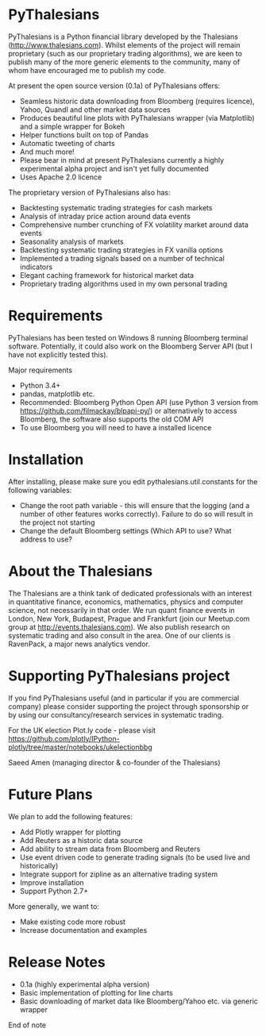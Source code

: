 # PyThalesians

PyThalesians is a Python financial library developed by the Thalesians (http://www.thalesians.com). Whilst elements of 
the project will remain proprietary (such as our proprietary trading algorithms), we are keen to publish many of the 
more generic elements to the community, many of whom have encouraged me to publish my code.

At present the open source version (0.1a) of PyThalesians offers:
* Seamless historic data downloading from Bloomberg (requires licence), Yahoo, Quandl and other market data sources
* Produces beautiful line plots with PyThalesians wrapper (via Matplotlib) and a simple wrapper for Bokeh
* Helper functions built on top of Pandas
* Automatic tweeting of charts
* And much more!
* Please bear in mind at present PyThalesians currently a highly experimental alpha project and isn't yet fully 
documented
* Uses Apache 2.0 licence

The proprietary version of PyThalesians also has:

* Backtesting systematic trading strategies for cash markets
* Analysis of intraday price action around data events
* Comprehensive number crunching of FX volatility market around data events
* Seasonality analysis of markets
* Backtesting systematic trading strategies in FX vanilla options
* Implemented a trading signals based on a number of technical indicators
* Elegant caching framework for historical market data
* Proprietary trading algorithms used in my own personal trading

# Requirements

PyThalesians has been tested on Windows 8 running Bloomberg terminal software. Potentially, it could also work on the 
Bloomberg Server API (but I have not explicitly tested this).

Major requirements
* Python 3.4+
* pandas, matplotlib etc.
* Recommended: Bloomberg Python Open API (use Python 3 version from https://github.com/filmackay/blpapi-py/) or 
alternatively to access Bloomberg, the software also supports the old COM API
* To use Bloomberg you will need to have a installed licence

# Installation

After installing, please make sure you edit pythalesians.util.constants for the following variables:
* Change the root path variable - this will ensure that the logging (and a number of other features works correctly). 
Failure to do so will result in the project not starting
* Change the default Bloomberg settings (Which API to use? What address to use?

# About the Thalesians

The Thalesians are a think tank of dedicated professionals with an interest in quantitative finance, economics, 
mathematics, physics and computer science, not necessarily in that order. We run quant finance events in London, New York,
Budapest, Prague and Frankfurt (join our Meetup.com group at http://events.thalesians.com). We also publish research
on systematic trading and also consult in the area. One of our clients is RavenPack, a major news analytics vendor.

# Supporting PyThalesians project

If you find PyThalesians useful (and in particular if you are commercial company) please consider supporting the project
through sponsorship or by using our consultancy/research services in systematic trading.

For the UK election Plot.ly code - please visit https://github.com/plotly/IPython-plotly/tree/master/notebooks/ukelectionbbg

Saeed Amen (managing director & co-founder of the Thalesians)

# Future Plans

We plan to add the following features:
* Add Plotly wrapper for plotting
* Add Reuters as a historic data source
* Add ability to stream data from Bloomberg and Reuters
* Use event driven code to generate trading signals (to be used live and historically)
* Integrate support for zipline as an alternative trading system
* Improve installation
* Support Python 2.7+

More generally, we want to:
* Make existing code more robust
* Increase documentation and examples

# Release Notes

* 0.1a (highly experimental alpha version)
* Basic implementation of plotting for line charts
* Basic downloading of market data like Bloomberg/Yahoo etc. via generic wrapper

End of note